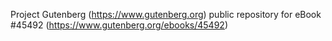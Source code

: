 Project Gutenberg (https://www.gutenberg.org) public repository for eBook #45492 (https://www.gutenberg.org/ebooks/45492)
